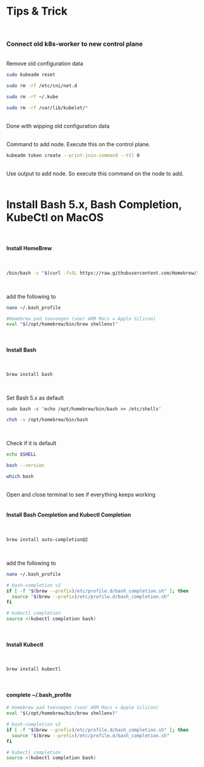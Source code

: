 # Tips & Trick
<br>

### Connect old k8s-worker to new control plane
<br>
Remove old configuration data

```sh
sudo kubeadm reset
```

```sh
sudo rm -rf /etc/cni/net.d
```

```sh
sudo rm -rf ~/.kube
```

```sh
sudo rm -rf /var/lib/kubelet/*
```
<br>
Done with wipping old configuration data
<br>
<br>

Command to add node. Execute this on the control plane.
<br>

```sh
kubeadm token create --print-join-command --ttl 0
```
<br>
Use output to add node. So execute this command on the node to add.
<br>
<br>


# Install Bash 5.x, Bash Completion, KubeCtl on MacOS
<br>

#### Install HomeBrew
<br>

```sh
/bin/bash -c "$(curl -fsSL https://raw.githubusercontent.com/Homebrew/install/HEAD/install.sh)"
```
<br>

add the following to
<br>
```sh
nano ~/.bash_profile
```

```sh
#Homebrew pad toevoegen (voor ARM Macs = Apple Silicon)
eval "$(/opt/homebrew/bin/brew shellenv)"
```
<br>

#### Install Bash
<br>

```sh
brew install bash
```
<br>

Set Bash 5.x as default
<br>

```ssh
sudo bash -c 'echo /opt/homebrew/bin/bash >> /etc/shells'
```

```sh
chsh -s /opt/homebrew/bin/bash
```
<br>

Check if it is default
<br>
```sh
echo $SHELL
```

```sh
bash --version
```

```sh
which bash
```
<br>
Open and close terminal to see if everything keeps working
<br>

<br>

#### Install Bash Completion and Kubectl Completion 
<br>

```sh
brew install auto-completion@2
```
<br>

add the following to
<br>
```sh
nano ~/.bash_profile
```

```sh
# bash-completion v2
if [ -f "$(brew --prefix)/etc/profile.d/bash_completion.sh" ]; then
  source "$(brew --prefix)/etc/profile.d/bash_completion.sh"
fi

# kubectl completion
source <(kubectl completion bash)
```
<br>

#### Install Kubectl
<br>

```sh
brew install kubectl
```
<br>

#### complete ~/.bash_profile

```sh
# Homebrew pad toevoegen (voor ARM Macs = Apple Silicon)
eval "$(/opt/homebrew/bin/brew shellenv)"

# bash-completion v2
if [ -f "$(brew --prefix)/etc/profile.d/bash_completion.sh" ]; then
  source "$(brew --prefix)/etc/profile.d/bash_completion.sh"
fi

# kubectl completion
source <(kubectl completion bash)
```